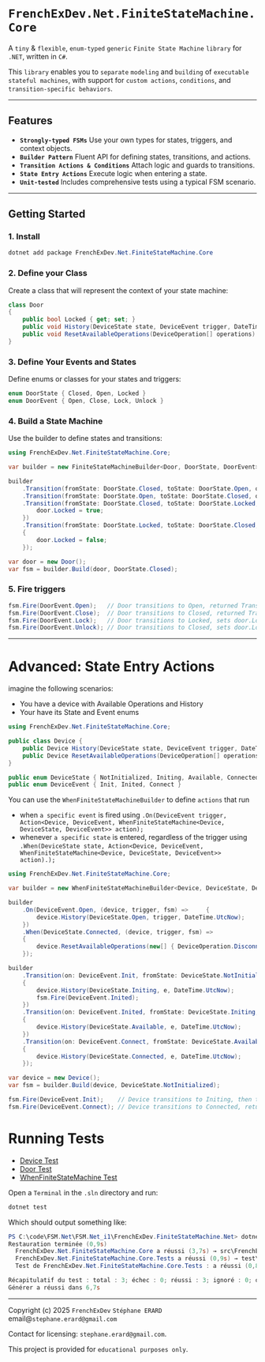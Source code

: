 # `FrenchExDev.Net.FiniteStateMachine.Core`

A `tiny` & `flexible`, `enum-typed` `generic` `Finite State Machine` `library` for `.NET`, written in `C#`.

This `library` enables you to `separate` `modeling` and `building` of `executable stateful machines`, with support for `custom actions`, `conditions`, and `transition-specific behaviors`.

---

## Features

- **`Strongly-typed FSMs`** Use your own types for states, triggers, and context objects.
- **`Builder Pattern`** Fluent API for defining states, transitions, and actions.
- **`Transition Actions & Conditions`** Attach logic and guards to transitions.
- **`State Entry Actions`** Execute logic when entering a state.
- **`Unit-tested`** Includes comprehensive tests using a typical FSM scenario.

---

## Getting Started

### 1. Install

```powershell
dotnet add package FrenchExDev.Net.FiniteStateMachine.Core
```

### 2. Define your Class

Create a class that will represent the context of your state machine:

```csharp
class Door
{
    public bool Locked { get; set; }
    public void History(DeviceState state, DeviceEvent trigger, DateTime timestamp){ /* ... */ }
    public void ResetAvailableOperations(DeviceOperation[] operations) { /* ... */ }
}
```

### 3. Define Your Events and States

Define enums or classes for your states and triggers:

```csharp
enum DoorState { Closed, Open, Locked }
enum DoorEvent { Open, Close, Lock, Unlock }
```

### 4. Build a State Machine

Use the builder to define states and transitions:

```csharp
using FrenchExDev.Net.FiniteStateMachine.Core;

var builder = new FiniteStateMachineBuilder<Door, DoorState, DoorEvent>();

builder
    .Transition(fromState: DoorState.Closed, toState: DoorState.Open, on: DoorEvent.Open)
    .Transition(fromState: DoorState.Open, toState: DoorState.Closed, on: DoorEvent.Close)
    .Transition(fromState: DoorState.Closed, toState: DoorState.Locked, on: DoorEvent.Lock, body: (door, e, fsm) => {
        door.Locked = true;
    })
    .Transition(fromState: DoorState.Locked, toState: DoorState.Closed, on: DoorEvent.Unlock, body: (door, e, fsm) =>
    {
        door.Locked = false;
    });

var door = new Door();
var fsm = builder.Build(door, DoorState.Closed);
```

### 5. Fire triggers

```csharp
fsm.Fire(DoorEvent.Open);   // Door transitions to Open, returned TransitionResult.Success
fsm.Fire(DoorEvent.Close);  // Door transitions to Closed, returned TransitionResult.Success
fsm.Fire(DoorEvent.Lock);   // Door transitions to Locked, sets door.Locked = true, returned TransitionResult.Success
fsm.Fire(DoorEvent.Unlock); // Door transitions to Closed, sets door.Locked = false, returned TransitionResult.Success
```
_____

# Advanced: State Entry Actions

imagine the following scenarios:
* You have a device with Available Operations and History
* Your have its State and Event enums

```csharp
using FrenchExDev.Net.FiniteStateMachine.Core;

public class Device {
    public Device History(DeviceState state, DeviceEvent trigger, DateTime timestamp) { /* ... */ }
    public Device ResetAvailableOperations(DeviceOperation[] operations) { /* ... */ }
}

public enum DeviceState { NotInitialized, Initing, Available, Connected }
public enum DeviceEvent { Init, Inited, Connect }

```

You can use the `WhenFiniteStateMachineBuilder` to define `actions` that run 

* when `a specific event` is fired using `.On(DeviceEvent trigger, Action<Device, DeviceEvent, WhenFiniteStateMachine<Device, DeviceState, DeviceEvent>> action);`
* whenever `a specific state` is entered, regardless of the trigger using `.When(DeviceState state, Action<Device, DeviceEvent, WhenFiniteStateMachine<Device, DeviceState, DeviceEvent>> action).);`

```csharp
using FrenchExDev.Net.FiniteStateMachine.Core;

var builder = new WhenFiniteStateMachineBuilder<Device, DeviceState, DeviceEvent>();

builder
    .On(DeviceEvent.Open, (device, trigger, fsm) =>     {
        device.History(DeviceState.Open, trigger, DateTime.UtcNow);
    })
    .When(DeviceState.Connected, (device, trigger, fsm) =>
    {
        device.ResetAvailableOperations(new[] { DeviceOperation.Disconnect, DeviceOperation.Upload });
    });

builder
    .Transition(on: DeviceEvent.Init, fromState: DeviceState.NotInitialized, toState: DeviceState.Initing, body: (device, e, fsm) =>
    {
        device.History(DeviceState.Initing, e, DateTime.UtcNow);
        fsm.Fire(DeviceEvent.Inited);
    })
    .Transition(on: DeviceEvent.Inited, fromState: DeviceState.Initing, toState: DeviceState.Available, body: (device, e, fsm) =>
    {
        device.History(DeviceState.Available, e, DateTime.UtcNow);
    })
    .Transition(on: DeviceEvent.Connect, fromState: DeviceState.Available, toState: DeviceState.Connected, body: (device, e, fsm) =>
    {
        device.History(DeviceState.Connected, e, DateTime.UtcNow);
    });

var device = new Device();
var fsm = builder.Build(device, DeviceState.NotInitialized);

fsm.Fire(DeviceEvent.Init);    // Device transitions to Initing, then to Available, returned TransitionResult.Success
fsm.Fire(DeviceEvent.Connect); // Device transitions to Connected, returned TransitionResult.Success
```

# Running Tests

* [Device Test](https://github.com/FrenchExDev/FrenchExDev.FiniteStateMachine.Net/blob/main/test/FrenchExDev.Net.FiniteStateMachine.Core.Tests/DeviceFiniteStateMachineTests.cs)
* [Door Test](https://github.com/FrenchExDev/FrenchExDev.FiniteStateMachine.Net/blob/main/test/FrenchExDev.Net.FiniteStateMachine.Core.Tests/FiniteStateMachineTests.cs)
* [WhenFiniteStateMachine Test](https://github.com/FrenchExDev/FrenchExDev.FiniteStateMachine.Net/blob/main/test/FrenchExDev.Net.FiniteStateMachine.Core.Tests/DeviceWhenFiniteStateMachineTests.cs)

Open a `Terminal` in the `.sln` directory and run:

```powershell
dotnet test
```

Which should output something like:
```powershell
PS C:\code\FSM.Net\FSM.Net_i1\FrenchExDev.FiniteStateMachine.Net> dotnet test
Restauration terminée (0,9s)
  FrenchExDev.Net.FiniteStateMachine.Core a réussi (3,7s) → src\FrenchExDev.Net.FiniteStateMachine.Core\bin\Debug\net9.0\FrenchExDev.Net.FiniteStateMachine.Core.dll
  FrenchExDev.Net.FiniteStateMachine.Core.Tests a réussi (0,9s) → test\FrenchExDev.Net.FiniteStateMachine.Core.Tests\bin\Debug\net9.0\FrenchExDev.Net.FiniteStateMachine.Core.Tests.dll
  Test de FrenchExDev.Net.FiniteStateMachine.Core.Tests : a réussi (0,8 s)

Récapitulatif du test : total : 3; échec : 0; réussi : 3; ignoré : 0; durée : 0,4s
Générer a réussi dans 6,7s
```

---

Copyright (c) 2025 `FrenchExDev` `Stéphane ERARD` email@`stephane.erard@gmail.com`

Contact for licensing: `stephane.erard@gmail.com`.

This project is provided for `educational purposes only`.

